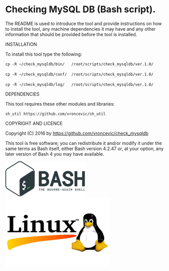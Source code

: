 Checking MySQL DB (Bash script).
================================================================================

The README is used to introduce the tool and provide instructions on
how to install the tool, any machine dependencies it may have and any
other information that should be provided before the tool is installed.

INSTALLATION

To install this tool type the following:

	cp -R ~/check_mysqldb/bin/   /root/scripts/check_mysqldb/ver.1.0/

	cp -R ~/check_mysqldb/conf/  /root/scripts/check_mysqldb/ver.1.0/

	cp -R ~/check_mysqldb/log/   /root/scripts/check_mysqldb/ver.1.0/


DEPENDENCIES

This tool requires these other modules and libraries:

	sh_util https://github.com/vroncevic/sh_util

COPYRIGHT AND LICENCE

Copyright (C) 2016 by https://github.com/vroncevic/check_mysqldb

This tool is free software; you can redistribute it and/or modify
it under the same terms as Bash itself, either Bash version 4.2.47 or,
at your option, any later version of Bash 4 you may have available.

![alt tag](https://raw.githubusercontent.com/vroncevic/check_mysqldb/master/bash_logo.png)
![alt tag](https://raw.githubusercontent.com/vroncevic/check_mysqldb/master/linux_logo.jpg)

